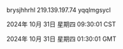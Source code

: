 brysjhhrhl 219.139.197.74 yqqlmgsycl

2024年 10月 31日 星期四 09:30:01 CST

2024年 10月 31日 星期四 01:30:01 GMT
